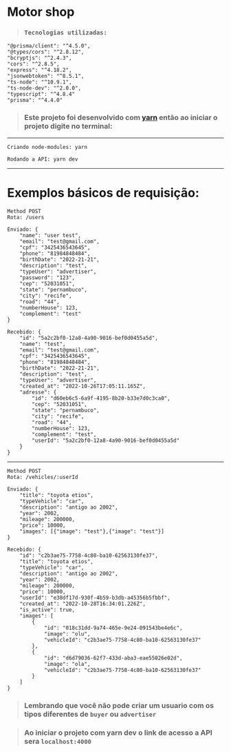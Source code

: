 # Motor shop

>### `Tecnologias utilizadas:`
    "@prisma/client": "^4.5.0",
    "@types/cors": "^2.8.12",
    "bcryptjs": "^2.4.3",
    "cors": "^2.8.5",
    "express": "^4.18.2",
    "jsonwebtoken": "^8.5.1",
    "ts-node": "^10.9.1",
    "ts-node-dev": "^2.0.0",
    "typescript": "^4.8.4"
    "prisma": "^4.4.0"
> ### Este projeto foi desenvolvido com [yarn](https://yarnpkg.com/getting-started/usage) então ao iniciar o projeto digite no terminal:
---

    Criando node-modules: yarn

    Rodando a API: yarn dev

---

# Exemplos básicos de requisição:

    Method POST
    Rota: /users

    Enviado: {
        "name": "user test",
        "email": "test@gmail.com",
        "cpf": "3425436543645",
        "phone": "81984848484",
        "birthDate": "2022-21-21",
        "description": "test",
        "typeUser": "advertiser",
        "password": "123",
        "cep": "52031051",
        "state": "pernambuco",
        "city": "recife",
        "road": "44",
        "numberHouse": 123,
        "complement": "test"
    }

    Recebido: {
        "id": "5a2c2bf0-12a8-4a90-9016-bef0d0455a5d",
        "name": "test",
        "email": "test@gmail.com",
        "cpf": "3425436543645",
        "phone": "81984848484",
        "birthDate": "2022-21-21",
        "description": "test",
        "typeUser": "advertiser",
        "created_at": "2022-10-26T17:05:11.165Z",
        "adresse": {
            "id": "d60eb6c5-6a9f-4195-8b20-b33e7d0c3ca0",
            "cep": "52031051",
            "state": "pernambuco",
            "city": "recife",
            "road": "44",
            "numberHouse": 123,
            "complement": "test",
            "userId": "5a2c2bf0-12a8-4a90-9016-bef0d0455a5d"
        }
    }

---

    Method POST
    Rota: /vehicles/:userId

    Enviado: {
        "title": "toyota etios",
        "typeVehicle": "car",
        "description": "antigo ao 2002",
        "year": 2002,
        "mileage": 200000,
        "price": 10000,
        "images": [{"image": "test"},{"image": "test"}]
    }

    Recebido: {
        "id": "c2b3ae75-7758-4c80-ba10-62563130fe37",
        "title": "toyota etios",
        "typeVehicle": "car",
        "description": "antigo ao 2002",
        "year": 2002,
        "mileage": 200000,
        "price": 10000,
        "userId": "e38df17d-930f-4b59-b3db-a45356b5fbbf",
        "created_at": "2022-10-28T16:34:01.226Z",
        "is_active": true,
        "images": [
            {
                "id": "018c31dd-9a74-465e-9e24-091543be4e6c",
                "image": "olu",
                "vehicleId": "c2b3ae75-7758-4c80-ba10-62563130fe37"
            },
            {
                "id": "d6d79036-62f7-433d-aba3-eae55026e02d",
                "image": "ola",
                "vehicleId": "c2b3ae75-7758-4c80-ba10-62563130fe37"
            }
        ]
    }

> ### Lembrando que você não pode criar um usuario com os tipos diferentes de `buyer` ou `advertiser`

> ### Ao iniciar o projeto com yarn dev o link de acesso a API sera `localhost:4000`
